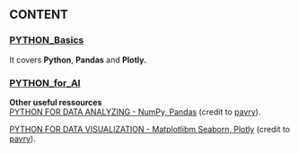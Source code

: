 ## CONTENT

### [PYTHON_Basics](https://github.com/bautret/Tutorials/tree/main/Python/Python_Basics) <br />
It covers **Python**, **Pandas** and **Plotly.** <br />
### [PYTHON_for_AI](https://github.com/bautret/Tutorials/tree/main/Python/Python_for_AI) <br />

**Other useful ressources** <br />
[PYTHON FOR DATA ANALYZING - NumPy, Pandas](https://github.com/pavry/Cheat-Sheet-for-Data-Analysts/tree/master/Data%20Analyzing/Python) (credit to [pavry](https://github.com/pavry)).

[PYTHON FOR DATA VISUALIZATION - Matplotlibm Seaborn, Plotly](https://github.com/pavry/Cheat-Sheet-for-Data-Analysts/tree/master/Data%20Visualization/Python) (credit to [pavry](https://github.com/pavry)).
